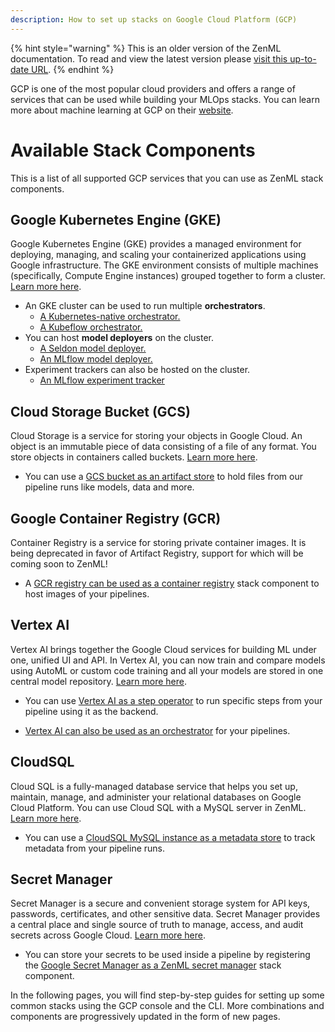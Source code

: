 ```yaml
---
description: How to set up stacks on Google Cloud Platform (GCP)
---
```


{% hint style="warning" %}
This is an older version of the ZenML documentation. To read and view the latest version please [visit this up-to-date URL](https://docs.zenml.io).
{% endhint %}


GCP is one of the most popular cloud providers and offers a range of services that can be used while building your MLOps stacks. You can learn more about machine learning at GCP on their [website](https://cloud.google.com/solutions/ai).

# Available Stack Components

This is a list of all supported GCP services that you can use as ZenML stack components.
## Google Kubernetes Engine (GKE)

Google Kubernetes Engine (GKE) provides a managed environment for deploying, managing, and scaling your containerized applications using Google infrastructure. The GKE environment consists of multiple machines (specifically, Compute Engine instances) grouped together to form a cluster. [Learn more here](https://cloud.google.com/kubernetes-engine/docs/concepts/kubernetes-engine-overview).


* An GKE cluster can be used to run multiple **orchestrators**.
    * [A Kubernetes-native orchestrator.](../../../mlops-stacks/orchestrators/kubernetes.md)
    * [A Kubeflow orchestrator.](../../../mlops-stacks/orchestrators/kubeflow.md)
* You can host **model deployers** on the cluster.
    * [A Seldon model deployer.](../../../mlops-stacks/model-deployers/seldon.md)
    * [An MLflow model deployer.](../../../mlops-stacks/model-deployers/mlflow.md)
* Experiment trackers can also be hosted on the cluster.
    * [An MLflow experiment tracker](../../../mlops-stacks/experiment-trackers/mlflow.md)

## Cloud Storage Bucket (GCS)

Cloud Storage is a service for storing your objects in Google Cloud. An object is an immutable piece of data consisting of a file of any format. You store objects in containers called buckets. [Learn more here](https://cloud.google.com/storage/docs/introduction).

* You can use a [GCS bucket as an artifact store](../../../mlops-stacks/artifact-stores/gcloud-gcs.md) to hold files from our pipeline runs like models, data and more. 

## Google Container Registry (GCR)

Container Registry is a service for storing private container images. It is being deprecated in favor of Artifact Registry, support for which will be coming soon to ZenML!

* A [GCR registry can be used as a container registry](../../../mlops-stacks/container-registries/gcloud.md) stack component to host images of your pipelines. 

## Vertex AI

Vertex AI brings together the Google Cloud services for building ML under one, unified UI and API. In Vertex AI, you can now train and compare models using AutoML or custom code training and all your models are stored in one central model repository. [Learn more here](https://cloud.google.com/vertex-ai).

* You can use [Vertex AI as a step operator](../../../mlops-stacks/step-operators/gcloud-vertexai.md) to run specific steps from your pipeline using it as the backend.

* [Vertex AI can also be used as an orchestrator](../../../mlops-stacks/orchestrators/gcloud-vertexai.md) for your pipelines.

## CloudSQL

Cloud SQL is a fully-managed database service that helps you set up, maintain, manage, and administer your relational databases on Google Cloud Platform.
You can use Cloud SQL with a MySQL server in ZenML. [Learn more here](https://cloud.google.com/sql/docs).

* You can use a [CloudSQL MySQL instance as a metadata store](../../../mlops-stacks/metadata-stores/mysql.md) to track metadata from your pipeline runs.

## Secret Manager

Secret Manager is a secure and convenient storage system for API keys, passwords, certificates, and other sensitive data. Secret Manager provides a central place and single source of truth to manage, access, and audit secrets across Google Cloud. [Learn more here](https://cloud.google.com/secret-manager/docs).

* You can store your secrets to be used inside a pipeline by registering the [Google Secret Manager as a ZenML secret manager](../../../mlops-stacks/secrets-managers/gcp.md) stack component.

In the following pages, you will find step-by-step guides for setting up some common stacks using the GCP console and the CLI. More combinations and components are progressively updated in the form of new pages.

